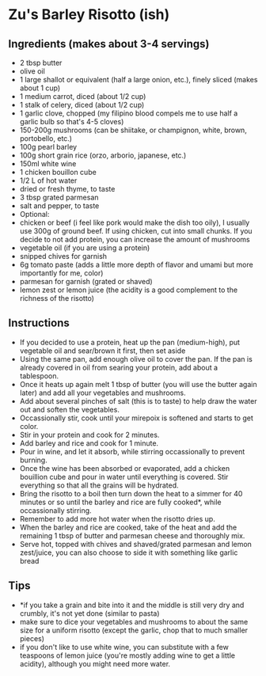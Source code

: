 # Zu's Barley Risotto (ish) 
## Ingredients (makes about 3-4 servings)
- 2 tbsp butter 
- olive oil
- 1 large shallot or equivalent (half a large onion, etc.), finely sliced (makes about 1 cup)
- 1 medium carrot, diced (about 1/2 cup)
- 1 stalk of celery, diced (about 1/2 cup)
- 1 garlic clove, chopped (my filipino blood compels me to use half a garlic bulb so that's 4-5 cloves)
- 150-200g mushrooms (can be shiitake, or champignon, white, brown, portobello, etc.)
- 100g pearl barley 
- 100g short grain rice (orzo, arborio, japanese, etc.)
- 150ml white wine
- 1 chicken bouillon cube
- 1/2 L of hot water
- dried or fresh thyme, to taste 
- 3 tbsp grated parmesan
- salt and pepper, to taste
- Optional:
- chicken or beef (i feel like pork would make the dish too oily), I usually use 300g of ground beef. If using chicken, cut into small chunks. If you decide to not add protein, you can increase the amount of mushrooms
- vegetable oil (if you are using a protein)
- snipped chives for garnish
- 6g tomato paste (adds a little more depth of flavor and umami but more importantly for me, color)
- parmesan for garnish (grated or shaved)
- lemon zest or lemon juice (the acidity is a good complement to the richness of the risotto)

## Instructions
- If you decided to use a protein, heat up the pan (medium-high), put vegetable oil and sear/brown it first, then set aside
- Using the same pan, add enough olive oil to cover the pan. If the pan is already covered in oil from searing your protein, add about a tablespoon. 
- Once it heats up again melt 1 tbsp of butter (you will use the butter again later) and add all your vegetables and mushrooms. 
- Add about several pinches of salt (this is to taste) to help draw the water out and soften the vegetables. 
- Occassionally stir, cook until your mirepoix is softened and starts to get color.
- Stir in your protein and cook for 2 minutes.
- Add barley and rice and cook for 1 minute.
- Pour in wine, and let it absorb, while stirring occassionally to prevent burning.
- Once the wine has been absorbed or evaporated, add a chicken bouillion cube and pour in water until everything is covered. Stir everything so that all the grains will be hydrated.
- Bring the risotto to a boil then turn down the heat to a simmer for 40 minutes or so until the barley and rice are fully cooked*, while occassionally stirring.
- Remember to add more hot water when the risotto dries up. 
- When the barley and rice are cooked, take of the heat and add the remaining 1 tbsp of butter and parmesan cheese and thoroughly mix. 
- Serve hot, topped with chives and shaved/grated parmesan and lemon zest/juice, you can also choose to side it with something like garlic bread

## Tips
- *if you take a grain and bite into it and the middle is still very dry and crumbly, it's not yet done (similar to pasta)
- make sure to dice your vegetables and mushrooms to about the same size for a uniform risotto (except the garlic, chop that to much smaller pieces)
- if you don't like to use white wine, you can substitute with a few teaspoons of lemon juice (you're mostly adding wine to get a little acidity), although you might need more water.
